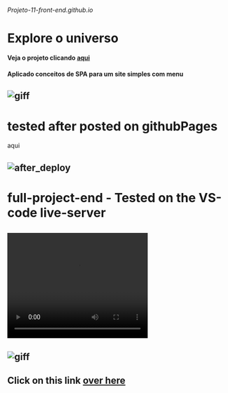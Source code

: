 ###### Projeto-11-front-end.github.io
# Explore o universo 
#### Veja o projeto clicando [aqui](https://spa-maciels-projects-5966d616.vercel.app/)
#### Aplicado conceitos de SPA para um site simples com menu
## ![giff](https://github.com/ThiagoMassenoMaciel/Projeto-11-front-end.github.io/blob/main/SPA-UNIVERSE-P11-_vid.mp4_.gif)

# tested after posted on githubPages

aqui

## ![after_deploy](https://github.com/ThiagoMassenoMaciel/Projeto-11-front-end.github.io/blob/main/gif_After_Deploy_GitHub_Pages.gif)

# full-project-end - Tested on the VS-code live-server

## <video width="320" height="240" controls> <source src="[i](https://github.com/ThiagoMassenoMaciel/Projeto-11-front-end.github.io/blob/main/full-PROJETO-11-FRONT-END-SPA%20(online-video-cutter.com).mp4)" type="video/mp4"> </video>

## ![giff](https://github.com/ThiagoMassenoMaciel/Projeto-11-front-end.github.io/blob/main/full-git-pj-11.gif)

## Click on this link [over here](https://thiagomassenomaciel.github.io/Projeto-11-front-end.github.io/)

